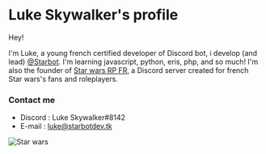 # Luke Skywalker's profile

Hey!

I'm Luke, a young french certified developer of Discord bot, i develop (and lead) [@Starbot](https://github.com/starbotofficial). I'm learning javascript, python, eris, php, and so much! I'm also the founder of [Star wars RP FR](https://discord.gg/EeFqkjC), a Discord server created for french Star wars's fans and roleplayers. 

### Contact me

 - Discord : Luke Skywalker#8142
 - E-mail : luke@starbotdev.tk

![Star wars](https://cdn.tomsguide.fr/content/uploads/sites/2/2019/09/star-wars-heros-disney-plus.jpg) 
